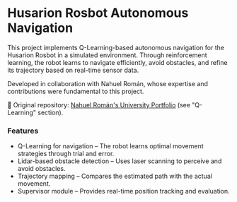 # Husarion Rosbot Autonomous Navigation

This project implements Q-Learning-based autonomous navigation for the Husarion Rosbot in a simulated environment. Through reinforcement learning, the robot learns to navigate efficiently, avoid obstacles, and refine its trajectory based on real-time sensor data.

Developed in collaboration with Nahuel Román, whose expertise and contributions were fundamental to this project.

🔗 Original repository: [Nahuel Román's University Portfolio](https://github.com/Nahuel7978/university_portfolio.git) (see "Q-Learning" section).

### Features
- Q-Learning for navigation – The robot learns optimal movement strategies through trial and error.
- Lidar-based obstacle detection – Uses laser scanning to perceive and avoid obstacles.
- Trajectory mapping – Compares the estimated path with the actual movement.
- Supervisor module – Provides real-time position tracking and evaluation.
